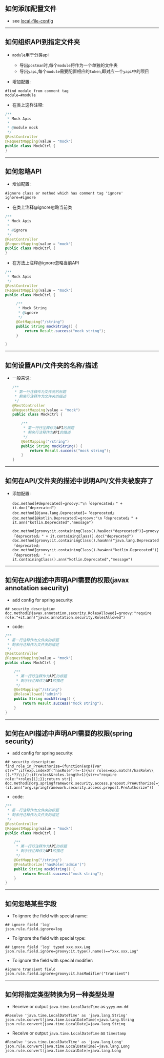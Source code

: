

## 如何添加配置文件

   * see [local-file-config](/setting/local-file-config.html)
   
---



## 如何组织API到指定文件夹

   * `module`用于分类api
        * 导出`postman`时,每个`module`将作为一个单独的文件夹
        * 导出`yapi`,每个`module`需要配置相应的`token`,即对应一个`yapi`中的项目

   * 增加配置:

   ```properties
   #find module from comment tag 
   module=#module
   ```
   
   * 在类上这样注释:

   ```java
   /**
    * Mock Apis
    *
    * @module mock
    */
   @RestController
   @RequestMapping(value = "mock")
   public class MockCtrl {
   }
   ```

---



## 如何忽略API

   * 增加配置:

   ```properties
   #ignore class or method which has comment tag 'ignore' 
   ignore=#ignore
   ```
   
   * 在类上注释@ignore忽略当前类

   ```java
   /**
    * Mock Apis
    *
    * @ignore
    */
   @RestController
   @RequestMapping(value = "mock")
   public class MockCtrl {
   }
   ```
   
   * 在方法上注释@ignore忽略当前API

   ```java
   /**
    * Mock Apis
    */
   @RestController
   @RequestMapping(value = "mock")
   public class MockCtrl {
   
        /**
         * Mock String
         * @ignore
         */
        @GetMapping("/string")
        public String mockString() {
            return Result.success("mock string");
        }

   }
   ```

---



## 如何设置API/文件夹的名称/描述

 * 一般来说:

    ```java
    /**
     * 第一行注释作为文件夹的标题
     * 剩余行注释作为文件夹的描述
     */
    @RestController
    @RequestMapping(value = "mock")
    public class MockCtrl {
    
        /**
         * 第一行行注释作为API的标题
         * 剩余行注释作为API的描述
         */
        @GetMapping("/string")
        public String mockString() {
            return Result.success("mock string");
        }
    }
    ```
---



## 如何在API/文件夹的描述中说明API/文件夹被废弃了

*   添加配置:

    ```properties
    doc.method[#deprecated]=groovy:"\n「deprecated」" + it.doc("deprecated")
    doc.method[@java.lang.Deprecated]=「deprecated」
    doc.method[@kotlin.Deprecated]=groovy:"\n「deprecated」" + it.ann("kotlin.Deprecated","message")

    doc.method[groovy:it.containingClass().hasDoc("deprecated")]=groovy:"\n「deprecated」" + it.containingClass().doc("deprecated")
    doc.method[groovy:it.containingClass().hasAnn("java.lang.Deprecated")]=「deprecated」
    doc.method[groovy:it.containingClass().hasAnn("kotlin.Deprecated")]=groovy:"\n「deprecated」 " + it.containingClass().ann("kotlin.Deprecated","message")

    ```

---


    
## 如何在API描述中声明API需要的权限(javax annotation security)

   * add config for spring security:

   ```properties
   ## security description
   doc.method[@javax.annotation.security.RolesAllowed]=groovy:"require role:"+it.ann("javax.annotation.security.RolesAllowed")
   ```
   
   * code:

   ```java
   /**
    * 第一行注释作为文件夹的标题
    * 剩余行注释作为文件夹的描述
    */
   @RestController
   @RequestMapping(value = "mock")
   public class MockCtrl {
   
       /**
        * 第一行行注释作为API的标题
        * 剩余行注释作为API的描述
        */
       @GetMapping("/string")
       @RolesAllowed("admin")
       public String mockString() {
           return Result.success("mock string");
       }
   }

   ```

---



## 如何在API描述中声明API需要的权限(spring security)

   * add config for spring security:

   ```properties
   ## security description
   find_role_in_PreAuthorize=(function(exp){var str="";if(exp.indexOf("hasRole")!=-1){var roles=exp.match(/hasRole\\((.*?)\\)/);if(roles&&roles.length>1){str+="require role:"+roles[1];}};return str})
   doc.method[@org.springframework.security.access.prepost.PreAuthorize]=js:${find_role_in_PreAuthorize}(it.ann("org.springframework.security.access.prepost.PreAuthorize"))
   ```
   
   * code:

   ```java
   /**
    * 第一行注释作为文件夹的标题
    * 剩余行注释作为文件夹的描述
    */
   @RestController
   @RequestMapping(value = "mock")
   public class MockCtrl {
   
       /**
        * 第一行行注释作为API的标题
        * 剩余行注释作为API的描述
        */
       @GetMapping("/string")
       @PreAuthorize("hasRole('admin')")
       public String mockString() {
           return Result.success("mock string");
       }
   }

   ```

---


 
## 如何忽略某些字段

   * To ignore the field with special name:

   ```properties
   ## ignore field 'log'
   json.rule.field.ignore=log
   ```
   
   * To ignore the field with special type:

   ```properties
   ## ignore field 'log' typed xxx.xxx.Log
   json.rule.field.ignore=groovy:it.type().name()=="xxx.xxx.Log"
   ```
   
   * To ignore the field with special modifier:

   ```properties
   #ignore transient field
   json.rule.field.ignore=groovy:it.hasModifier("transient")
   ```

---




## 如何将指定类型转换为另一种类型处理

   * Receive or output `java.time.LocalDateTime` as `yyyy-mm-dd`

   ```properties
   #Resolve 'java.time.LocalDateTime' as 'java.lang.String'
   json.rule.convert[java.time.LocalDateTime]=java.lang.String
   json.rule.convert[java.time.LocalDate]=java.lang.String
   ```
   
   * Receive or output `java.time.LocalDateTime` as `timestamp`
   
   ```properties
   #Resolve 'java.time.LocalDateTime' as 'java.lang.Long'
   json.rule.convert[java.time.LocalDateTime]=java.lang.Long
   json.rule.convert[java.time.LocalDate]=java.lang.Long
   ```
   
